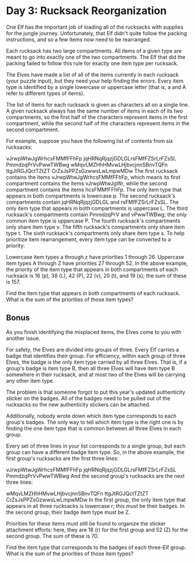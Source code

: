 # Day 3: Rucksack Reorganization

One Elf has the important job of loading all of the rucksacks with supplies for the jungle journey. Unfortunately, that Elf didn't quite follow the packing instructions, and so a few items now need to be rearranged.

Each rucksack has two large compartments. All items of a given type are meant to go into exactly one of the two compartments. The Elf that did the packing failed to follow this rule for exactly one item type per rucksack.

The Elves have made a list of all of the items currently in each rucksack (your puzzle input), but they need your help finding the errors. Every item type is identified by a single lowercase or uppercase letter (that is, a and A refer to different types of items).

The list of items for each rucksack is given as characters all on a single line. A given rucksack always has the same number of items in each of its two compartments, so the first half of the characters represent items in the first compartment, while the second half of the characters represent items in the second compartment.

For example, suppose you have the following list of contents from six rucksacks:

vJrwpWtwJgWrhcsFMMfFFhFp
jqHRNqRjqzjGDLGLrsFMfFZSrLrFZsSL
PmmdzqPrVvPwwTWBwg
wMqvLMZHhHMvwLHjbvcjnnSBnvTQFn
ttgJtRGJQctTZtZT
CrZsJsPPZsGzwwsLwLmpwMDw
The first rucksack contains the items vJrwpWtwJgWrhcsFMMfFFhFp, which means its first compartment contains the items vJrwpWtwJgWr, while the second compartment contains the items hcsFMMfFFhFp. The only item type that appears in both compartments is lowercase p.
The second rucksack's compartments contain jqHRNqRjqzjGDLGL and rsFMfFZSrLrFZsSL. The only item type that appears in both compartments is uppercase L.
The third rucksack's compartments contain PmmdzqPrV and vPwwTWBwg; the only common item type is uppercase P.
The fourth rucksack's compartments only share item type v.
The fifth rucksack's compartments only share item type t.
The sixth rucksack's compartments only share item type s.
To help prioritize item rearrangement, every item type can be converted to a priority:

Lowercase item types a through z have priorities 1 through 26.
Uppercase item types A through Z have priorities 27 through 52.
In the above example, the priority of the item type that appears in both compartments of each rucksack is 16 (p), 38 (L), 42 (P), 22 (v), 20 (t), and 19 (s); the sum of these is 157.

Find the item type that appears in both compartments of each rucksack. What is the sum of the priorities of those item types?

## Bonus

As you finish identifying the misplaced items, the Elves come to you with another issue.

For safety, the Elves are divided into groups of three. Every Elf carries a badge that identifies their group. For efficiency, within each group of three Elves, the badge is the only item type carried by all three Elves. That is, if a group's badge is item type B, then all three Elves will have item type B somewhere in their rucksack, and at most two of the Elves will be carrying any other item type.

The problem is that someone forgot to put this year's updated authenticity sticker on the badges. All of the badges need to be pulled out of the rucksacks so the new authenticity stickers can be attached.

Additionally, nobody wrote down which item type corresponds to each group's badges. The only way to tell which item type is the right one is by finding the one item type that is common between all three Elves in each group.

Every set of three lines in your list corresponds to a single group, but each group can have a different badge item type. So, in the above example, the first group's rucksacks are the first three lines:

vJrwpWtwJgWrhcsFMMfFFhFp
jqHRNqRjqzjGDLGLrsFMfFZSrLrFZsSL
PmmdzqPrVvPwwTWBwg
And the second group's rucksacks are the next three lines:

wMqvLMZHhHMvwLHjbvcjnnSBnvTQFn
ttgJtRGJQctTZtZT
CrZsJsPPZsGzwwsLwLmpwMDw
In the first group, the only item type that appears in all three rucksacks is lowercase r; this must be their badges. In the second group, their badge item type must be Z.

Priorities for these items must still be found to organize the sticker attachment efforts: here, they are 18 (r) for the first group and 52 (Z) for the second group. The sum of these is 70.

Find the item type that corresponds to the badges of each three-Elf group. What is the sum of the priorities of those item types?


